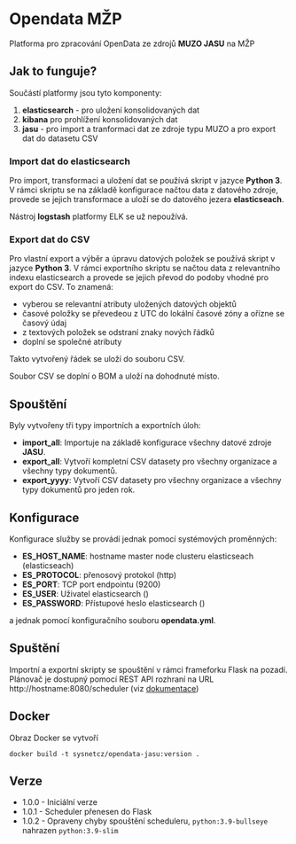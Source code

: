 # Opendata MŽP

Platforma pro zpracování OpenData ze zdrojů **MUZO JASU** na MŽP

## Jak to funguje?

Součástí platformy jsou tyto komponenty:

1. **elasticsearch** - pro uložení konsolidovaných dat
2. **kibana** pro prohlížení konsolidovaných dat
3. **jasu** - pro import a tranformaci dat ze zdroje typu MUZO a pro export dat do datasetu CSV

### Import dat do elasticsearch

Pro import, transformaci a uložení dat se používá skript v jazyce **Python 3**. 
V rámci skriptu se na základě konfigurace načtou data z datového zdroje, provede se jejich transformace
a uloží se do datového jezera **elasticseach**. 

Nástroj **logstash** platformy ELK se už nepoužívá.

### Export dat do CSV

Pro vlastní export a výběr a úpravu datových položek se používá skript v jazyce **Python 3**. 
V rámci exportního skriptu se načtou data z relevantního indexu elasticsearch a provede se jejich převod 
do podoby vhodné pro export do CSV. To znamená: 
- vyberou se relevantní atributy uložených datových objektů
- časové položky se převedeou z UTC do lokální časové zóny a ořízne se časový údaj
- z textových položek se odstraní znaky nových řádků
- doplní se společné atributy

Takto vytvořený řádek se uloží do souboru CSV. 

Soubor CSV se doplní o BOM a uloží na dohodnuté místo. 

## Spouštění

Byly vytvořeny tři typy importních a exportních úloh: 
- **import_all**: Importuje na základě konfigurace všechny datové zdroje **JASU**.
- **export_all**: Vytvoří kompletní CSV datasety pro všechny organizace a všechny typy dokumentů.
- **export_yyyy**: Vytvoří CSV datasety pro všechny organizace a všechny typy dokumentů pro jeden rok. 

##  Konfigurace

Konfigurace služby se provádí jednak pomocí systémových proměnných:
- **ES_HOST_NAME**: hostname master node clusteru elasticseach (elasticseach)
- **ES_PROTOCOL**: přenosový protokol (http)
- **ES_PORT**: TCP port endpointu (9200)
- **ES_USER**: Uživatel elasticsearch ()
- **ES_PASSWORD**: Přístupové heslo elasticsearch ()

a jednak pomocí konfiguračního souboru **opendata.yml**. 

## Spuštění 

Importní a exportní skripty se spouštění v rámci frameforku Flask na pozadí. Plánovač 
je dostupný pomocí REST API rozhraní na URL http://hostname:8080/scheduler 
(viz [dokumentace](https://viniciuschiele.github.io/flask-apscheduler/rst/api.html))

## Docker

Obraz Docker se vytvoří 

    docker build -t sysnetcz/opendata-jasu:version .

## Verze

- 1.0.0 - Iniciální verze
- 1.0.1 - Scheduler přenesen do Flask
- 1.0.2 - Opraveny chyby spouštění scheduleru, `python:3.9-bullseye` nahrazen `python:3.9-slim`
